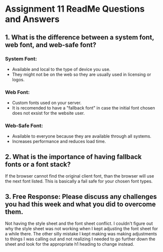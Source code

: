 # Assignment 11 ReadMe Questions and Answers

## 1. What is the difference between a system font, web font, and web-safe font?

### System Font:
* Available and local to the type of device you use.
* They might not be on the web so they are usually used in licensing or logos.

### Web Font:
* Custom fonts used on your server.
* It is recomended to have a "fallback font" in case the initial font chosen does not exsist for the website user.

### Web-Safe Font:
* Available to everyone because they are available through all systems.
* Increases performance and reduces load time.

## 2. What is the importance of having fallback fonts or a font stack?
If the browser cannot find the original client font, than the browser will use the next font listed.  This is basically a fail safe for your chosen font types.

## 3. Free Response: Please discuss any challenges you had this week and what you did to overcome them.
Not having the style sheet and the font sheet conflict.  I couldn't figure out why the style sheet was not working when I kept adjusting the font sheet for a while there.  The other silly mistake I kept making was making adjustments to things I was calling out and not realizing I needed to go further down the sheet and look for the appropriate h1 heading to change instead.
